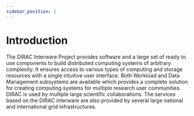 ```yaml
---
sidebar_position: 1
---
```


# Introduction

The DIRAC Interware Project provides software and a large set of ready to use components to build distributed computing systems of arbitrary complexity. It ensures access to various types of computing and storage resources with a single intuitive user interface. Both Workload and Data Management subsystems are available which provides a complete solution for creating computing systems for multiple research user communities. DIRAC is used by multiple large scientific collaborations. The services based on the DIRAC interware are also provided by several large national and international grid infrastructures.
